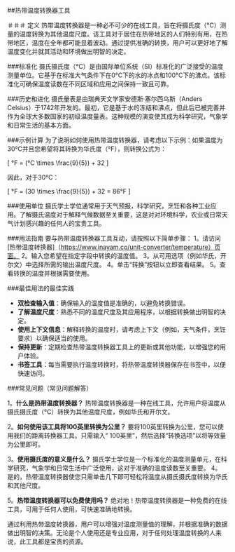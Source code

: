 ##热带温度转换器工具

＃＃＃ 定义
热带温度转换器是一种必不可少的在线工具，旨在将摄氏度（°C）测量的温度转换为其他温度尺度。该工具对于居住在热带地区的人们特别有用，在热带地区，温度在全年都可能显着波动。通过提供准确的转换，用户可以更好地了解温度变化并就其活动和环境做出明智的决定。

###标准化
摄氏摄氏度（°C）是由国际单位系统（SI）标准化的广泛接受的温度测量单位。它基于在标准大气条件下在0°C下的水的冰点和100°C下的沸点。该标准化可确保温度读数在不同区域和应用之间保持一致且可靠。

###历史和进化
摄氏量表是由瑞典天文学家安德斯·塞尔西乌斯（Anders Celsius）于1742年开发的。最初，它是基于水的冻结和沸点，但此后已被完善并作为全球大多数国家的初级温度量表。这种规模的演变使其成为科学研究，气象学和日常生活的基本方面。

###示例计算
为了说明如何使用热带温度转换器，请考虑以下示例：如果温度为30°C并且您希望将其转换为华氏度（°F），则转换公式为：

\[ °F = (°C \times \frac{9}{5}) + 32 \]

因此，对于30°C：

\[ °F = (30 \times \frac{9}{5}) + 32 = 86°F \]

###使用单位
摄氏学士学位通常用于天气预报，科学研究，烹饪和各种工业应用。了解摄氏温度对于解释气候数据至关重要，这是对对环境科学，农业或日常天气计划感兴趣的任何人的宝贵工具。

###用法指南
要与热带温度转换器工具互动，请按照以下简单步骤：
1。请访问[热带温度转换器]（https://www.inayam.co/unit-converter/temperature）页面。
2。输入您希望在指定字段中转换的温度值。
3。从可用选项（例如华氏，开尔文）中选择所需的输出温度尺度。
4。单击“转换”按钮以立即查看结果。
5。查看转换的温度并根据需要使用。

###最佳用法的最佳实践
-  **双检查输入值**：确保输入的温度值是准确的，以避免转换错误。
-  **了解温度尺度**：熟悉不同的温度尺度及其应用程序，以根据转换做出明智的决定。
-  **使用上下文信息**：解释转换的温度时，请考虑上下文（例如，天气条件，烹饪要求）以确保适当的使用。
-  **保持更新**：定期检查热带温度转换器工具上的更新或其他功能，以增强您的用户体验。
-  **书签工具**：每当需要执行温度转换时，将热带温度转换器保存在书签中，以便快速访问。

###常见问题（常见问题解答）

1。**什么是热带温度转换器？**
热带温度转换器是一种在线工具，允许用户将温度从摄氏摄氏度（°C）转换为其他温度尺度，例如华氏和开尔文。

2。**如何使用该工具将100英里转换为公里？**
要将100英里转换为公里，您可以使用我们的距离转换器工具。只需输入“ 100英里”，然后选择“转换选项”以将等效量为公里即可。

3。**使用摄氏度的意义是什么？**
摄氏学士学位是一个标准化的温度测量单元，在科学研究，气象学和日常生活中广泛使用，这对于准确的温度读数至关重要。 4。
是的，热带温度转换器使您只需单击几下即可轻松将温度从摄氏摄氏度转换为华氏和其他尺度。

5。**热带温度转换器可以免费使用吗？**
绝对地！热带温度转换器是一种免费的在线工具，可用于任何人使用，可快速准确地转换。

通过利用热带温度转换器，用户可以增强对温度测量值的理解，并根据准确的数据做出明智的决策。无论是个人使用还是专业应用，对于任何处理温度转换的人来说，此工具都是宝贵的资源。